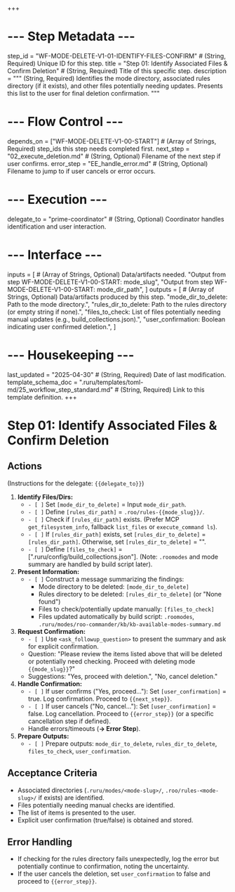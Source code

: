 +++
# --- Step Metadata ---
step_id = "WF-MODE-DELETE-V1-01-IDENTIFY-FILES-CONFIRM" # (String, Required) Unique ID for this step.
title = "Step 01: Identify Associated Files & Confirm Deletion" # (String, Required) Title of this specific step.
description = """
(String, Required) Identifies the mode directory, associated rules directory (if it exists),
and other files potentially needing updates. Presents this list to the user for final deletion confirmation.
"""

# --- Flow Control ---
depends_on = ["WF-MODE-DELETE-V1-00-START"] # (Array of Strings, Required) step_ids this step needs completed first.
next_step = "02_execute_deletion.md" # (String, Optional) Filename of the next step if user confirms.
error_step = "EE_handle_error.md" # (String, Optional) Filename to jump to if user cancels or error occurs.

# --- Execution ---
delegate_to = "prime-coordinator" # (String, Optional) Coordinator handles identification and user interaction.

# --- Interface ---
inputs = [ # (Array of Strings, Optional) Data/artifacts needed.
    "Output from step WF-MODE-DELETE-V1-00-START: mode_slug",
    "Output from step WF-MODE-DELETE-V1-00-START: mode_dir_path",
]
outputs = [ # (Array of Strings, Optional) Data/artifacts produced by this step.
    "mode_dir_to_delete: Path to the mode directory.",
    "rules_dir_to_delete: Path to the rules directory (or empty string if none).",
    "files_to_check: List of files potentially needing manual updates (e.g., build_collections.json).",
    "user_confirmation: Boolean indicating user confirmed deletion.",
]

# --- Housekeeping ---
last_updated = "2025-04-30" # (String, Required) Date of last modification.
template_schema_doc = ".ruru/templates/toml-md/25_workflow_step_standard.md" # (String, Required) Link to this template definition.
+++

# Step 01: Identify Associated Files & Confirm Deletion

## Actions

(Instructions for the delegate: `{{delegate_to}}`)

1.  **Identify Files/Dirs:**
    *   `- [ ]` Set `[mode_dir_to_delete]` = Input `mode_dir_path`.
    *   `- [ ]` Define `[rules_dir_path]` = `.roo/rules-{{mode_slug}}/`.
    *   `- [ ]` Check if `[rules_dir_path]` exists. (Prefer MCP `get_filesystem_info`, fallback `list_files` or `execute_command ls`).
    *   `- [ ]` If `[rules_dir_path]` exists, set `[rules_dir_to_delete]` = `[rules_dir_path]`. Otherwise, set `[rules_dir_to_delete]` = "".
    *   `- [ ]` Define `[files_to_check]` = [".ruru/config/build_collections.json"]. (Note: `.roomodes` and mode summary are handled by build script later).
2.  **Present Information:**
    *   `- [ ]` Construct a message summarizing the findings:
        *   Mode directory to be deleted: `[mode_dir_to_delete]`
        *   Rules directory to be deleted: `[rules_dir_to_delete]` (or "None found")
        *   Files to check/potentially update manually: `[files_to_check]`
        *   Files updated automatically by build script: `.roomodes`, `.ruru/modes/roo-commander/kb/kb-available-modes-summary.md`
3.  **Request Confirmation:**
    *   `- [ ]` Use `<ask_followup_question>` to present the summary and ask for explicit confirmation.
    *   Question: "Please review the items listed above that will be deleted or potentially need checking. Proceed with deleting mode `{{mode_slug}}`?"
    *   Suggestions: "Yes, proceed with deletion.", "No, cancel deletion."
4.  **Handle Confirmation:**
    *   `- [ ]` If user confirms ("Yes, proceed..."): Set `[user_confirmation]` = true. Log confirmation. Proceed to `{{next_step}}`.
    *   `- [ ]` If user cancels ("No, cancel..."): Set `[user_confirmation]` = false. Log cancellation. Proceed to `{{error_step}}` (or a specific cancellation step if defined).
    *   Handle errors/timeouts (**-> Error Step**).
5.  **Prepare Outputs:**
    *   `- [ ]` Prepare outputs: `mode_dir_to_delete`, `rules_dir_to_delete`, `files_to_check`, `user_confirmation`.

## Acceptance Criteria

*   Associated directories (`.ruru/modes/<mode-slug>/`, `.roo/rules-<mode-slug>/` if exists) are identified.
*   Files potentially needing manual checks are identified.
*   The list of items is presented to the user.
*   Explicit user confirmation (true/false) is obtained and stored.

## Error Handling

*   If checking for the rules directory fails unexpectedly, log the error but potentially continue to confirmation, noting the uncertainty.
*   If the user cancels the deletion, set `user_confirmation` to false and proceed to `{{error_step}}`.